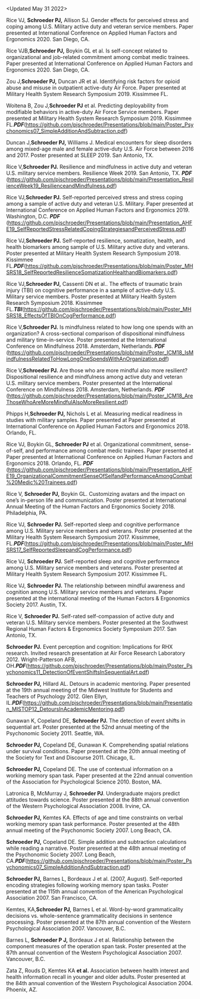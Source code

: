 <Updated May 31 2022>

Rice VJ, **Schroeder PJ,** Allison SJ. Gender effects for perceived stress and coping among U.S. Military active duty and veteran service members. Paper presented at International Conference on Applied Human Factors and Ergonomics 2020. San Diego, CA. 

Rice VJB,**Schroeder PJ,** Boykin GL et al. Is self-concept related to organizational and job-related commitment among combat medic trainees. Paper presented at International Conference on Applied Human Factors and Ergonomics 2020. San Diego, CA. 

Zou J,**Schroeder PJ,** Duncan JR et al. Identifying risk factors for opioid abuse and misuse in outpatient active-duty Air Force. Paper presented at Military Health System Research Symposium 2019. Kissimmee FL. 

Woitena B, Zou J,**Schroeder PJ** et al. Predicting deployability from modifiable behaviors in active-duty Air Force Service members. Paper presented at Military Health System Research Symposium 2019. Kissimmee FL.***PDF***(https://github.com/pjschroeder/Presentations/blob/main/Poster_Psychonomics07_SimpleAdditionAndSubtraction.pdf)

Duncan J,**Schroeder PJ,** Williams J. Medical encounters for sleep disorders among mixed-age male and female active-duty U.S. Air Force between 2016 and 2017. Poster presented at SLEEP 2019. San Antonio, TX.

Rice V,**Schroeder PJ.** Resilience and mindfulness in active duty and veteran U.S. military service members. Resilience Week 2019. San Antonio, TX. ***PDF*** (https://github.com/pjschroeder/Presentations/blob/main/Presentation_ResilienceWeek19_ResilienceandMindfulness.pdf)

Rice VJ,**Schroeder PJ.** Self-reported perceived stress and stress coping among a sample of active duty and veteran U.S. Military. Paper presented at International Conference on Applied Human Factors and Ergonomics 2019. Washington, D.C. ***PDF***  (https://github.com/pjschroeder/Presentations/blob/main/Presentation_AHFE19_SelfReportedStressRelatedCopingStrategiesandPerceivedStress.pdf)

Rice VJ,**Schroeder PJ.** Self-reported resilience, somatization, health, and health biomarkers among sample of U.S. Military active duty and veterans. Poster presented at Military Health System Research Symposium 2018. Kissimmee FL.***PDF***(https://github.com/pjschroeder/Presentations/blob/main/Poster_MHSRS18_SelfReportedResilienceSomatizationHealthandBiomarkers.pdf)

Rice VJ,**Schroeder PJ,** Cassenti DN et al.. The effects of traumatic brain injury (TBI) on cognitive performance in a sample of active-duty U.S. Military service members. Poster presented at Military Health System Research Symposium 2018. Kissimmee FL.***TBI***(https://github.com/pjschroeder/Presentations/blob/main/Poster_MHSRS18_EffectsOfTBIOnCogPerformance.pdf)

Rice V,**Schroeder PJ.** Is mindfulness related to how long one spends with an organization? A cross-sectional comparison of dispositional mindfulness and military time-in-service. Poster presented at the International Conference on Mindfulness 2018. Amsterdam, Netherlands. ***PDF*** (https://github.com/pjschroeder/Presentations/blob/main/Poster_ICM18_IsMindfulnessRelatedToHowLongOneSpendsWithAnOrganization.pdf)

Rice V,**Schroeder PJ.** Are those who are more mindful also more resilient? Dispositional resilience and mindfulness among active duty and veteran U.S. military service members. Poster presented at the International Conference on Mindfulness 2018. Amsterdam, Netherlands. ***PDF***  (https://github.com/pjschroeder/Presentations/blob/main/Poster_ICM18_AreThoseWhoAreMoreMindfulAlsoMoreResilient.pdf)

Phipps H,**Schroeder PJ,** Nichols L et al. Measuring medical readiness in studies with military samples. Paper presented at Paper presented at International Conference on Applied Human Factors and Ergonomics 2018. Orlando, FL.

Rice VJ, Boykin GL, **Schroeder PJ** et al. Organizational commitment, sense-of-self, and performance among combat medic trainees. Paper presented at Paper presented at International Conference on Applied Human Factors and Ergonomics 2018. Orlando, FL. ***PDF*** (https://github.com/pjschroeder/Presentations/blob/main/Presentation_AHFE19_OrganizationalCommitmentSenseOfSelfandPerformanceAmongCombat%20Medic%20Trainees.pdf)

Rice V, **Schroeder PJ,** Boykin GL. Customizing avatars and the impact on one’s in-person life and communication. Poster presented at International Annual Meeting of the Human Factors and Ergonomics Society 2018. Philadelphia, PA. 

Rice VJ, **Schroeder PJ.** Self-reported sleep and cognitive performance among U.S. Military service members and veterans. Poster presented at the Military Health System Research Symposium 2017. Kissimmee, FL.***PDF***(https://github.com/pjschroeder/Presentations/blob/main/Poster_MHSRS17_SelfReportedSleepandCogPerformance.pdf)

Rice VJ, **Schroeder PJ.** Self-reported sleep and cognitive performance among U.S. Military service members and veterans. Poster presented at Military Health System Research Symposium 2017. Kissimmee FL.

Rice VJ, **Schroeder PJ.** The relationship between mindful awareness and cognition among U.S. Military service members and veterans. Paper presented at the international meeting of the Human Factors & Ergonomics Society 2017. Austin, TX. 

Rice V, **Schroeder PJ.** Self-rated self-compassion of active duty and veteran U.S. Military service members. Poster presented at the Southwest Regional Human Factors & Ergonomics Society Symposium 2017. San Antonio, TX. 

**Schroeder PJ.** Event perception and cognition: Implications for RHX research. Invited research presentation at Air Force Research Laboratory 2012. Wright-Patterson AFB, OH.***PDF***(https://github.com/pjschroeder/Presentations/blob/main/Poster_Psychonomics11_DetectionOfEventShiftsInSequentialArt.pdf)

**Schroeder PJ,** Hillard AL. Detours in academic mentoring. Paper presented at the 19th annual meeting of the Midwest Institute for Students and Teachers of Psychology 2012. Glen Ellyn, IL.***PDF***(https://github.com/pjschroeder/Presentations/blob/main/Presentation_MISTOP12_DetoursInAcademicMentoring.pdf)

Gunawan K, Copeland DE, **Schroeder PJ.** The detection of event shifts in sequential art. Poster presented at the 52nd annual meeting of the Psychonomic Society 2011. Seattle, WA. 

**Schroeder PJ,** Copeland DE, Gunawan K. Comprehending spatial relations under survival conditions. Paper presented at the 20th annual meeting of the Society for Text and Discourse 2011. Chicago, IL. 

**Schroeder PJ,** Copeland DE. The use of contextual information on a working memory span task. Paper presented at the 22nd annual convention of the Association for Psychological Science 2010. Boston, MA. 

Latronica B, McMurray J, **Schroeder PJ**. Undergraduate majors predict attitudes towards science. Poster presented at the 88th annual convention of the Western Psychological Association 2008. Irvine, CA. 

**Schroeder PJ,** Kemtes KA. Effects of age and time constraints on verbal working memory span task performance. Poster presented at the 48th annual meeting of the Psychonomic Society 2007. Long Beach, CA. 

**Schroeder PJ,** Copeland DE. Simple addition and subtraction calculations while reading a narrative. Poster presented at the 48th annual meeting of the Psychonomic Society 2007. Long Beach, CA.***PDF***(https://github.com/pjschroeder/Presentations/blob/main/Poster_Psychonomics07_SimpleAdditionAndSubtraction.pdf)

**Schroeder PJ,** Barnes L, Bordeaux J et al. (2007, August). Self-reported encoding strategies following working memory span tasks. Poster presented at the 115th annual convention of the American Psychological Association 2007. San Francisco, CA. 

Kemtes, KA,**Schroeder PJ,** Barnes L et al. Word-by-word grammaticality decisions vs. whole-sentence grammaticality decisions in sentence processing. Poster presented at the 87th annual convention of the Western Psychological Association 2007. Vancouver, B.C. 

Barnes L, **Schroeder P J,** Bordeaux J et al. Relationship between the component measures of the operation span task. Poster presented at the 87th annual convention of the Western Psychological Association 2007. Vancouver, B.C. 

Zata Z, Rouds D, Kemtes KA **et al.** Association between health interest and health information recall in younger and older adults. Poster presented at the 84th annual convention of the Western Psychological Association 2004. Phoenix, AZ.
